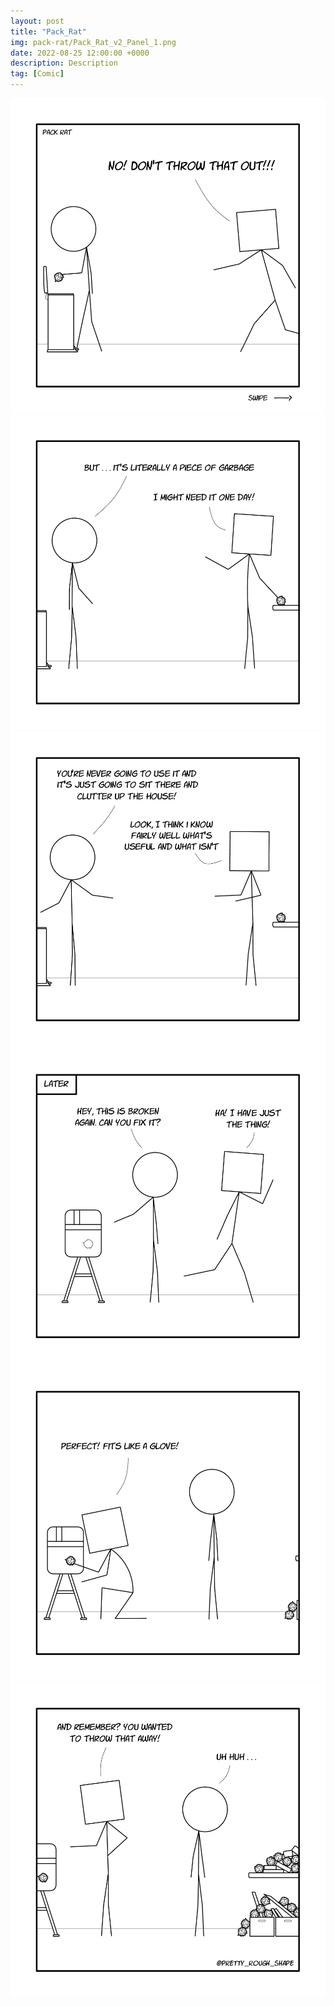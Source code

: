 ```yaml
---
layout: post
title: "Pack_Rat"
img: pack-rat/Pack_Rat_v2_Panel_1.png
date: 2022-08-25 12:00:00 +0000
description: Description
tag: [Comic]
---
```


![](/assets/img/pack-rat/Pack_Rat_v2_Panel_1.png)
![](/assets/img/pack-rat/Pack_Rat_v2_Panel_2.png)
![](/assets/img/pack-rat/Pack_Rat_v2_Panel_3.png)
![](/assets/img/pack-rat/Pack_Rat_v2_Panel_4.png)
![](/assets/img/pack-rat/Pack_Rat_v2_Panel_5.png)
![](/assets/img/pack-rat/Pack_Rat_v2_Panel_6.png)
